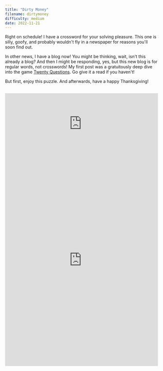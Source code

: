 ```yaml
---
title: "Dirty Money"
filename: dirtymoney
difficulty: medium
date: 2022-11-21
---
```


Right on schedule! I have a crossword for your solving pleasure. This one is silly, goofy, and probably wouldn't fly in a newspaper for reasons you'll soon find out.

In other news, I have a blog now! You might be thinking, wait, isn't this already a blog? And then I might be responding, yes, but this new blog is for regular words, not crosswords! My first post was a gratuitously deep dive into the game [Twenty Questions](https://aaronson.org/blog/twenty-questions). Go give it a read if you haven't!

But first, enjoy this puzzle. And afterwards, have a happy Thanksgiving!<br/><br/>

<iframe width="100%" height="200px" src="https://www.youtube.com/embed/EiBoFw2meAQ" title="Moonchild - 'Money' (Official Lyric Video)" frameborder="0" allow="accelerometer; autoplay; clipboard-write; encrypted-media; gyroscope; picture-in-picture" allowfullscreen></iframe>
<br/>

<iframe height="700px" width="100%" allowfullscreen="true" style="border:none; width: 100% !important; position: static;display: block !important; margin: 0 !important;" name="80a395d458cc73db445abfa4d939b092b4a474d001c5431bf80bbf61485a14ea" src="https://amuselabs.com/pmm/crossword?id=f5836049&set=80a395d458cc73db445abfa4d939b092b4a474d001c5431bf80bbf61485a14ea&embed=1"> </iframe>